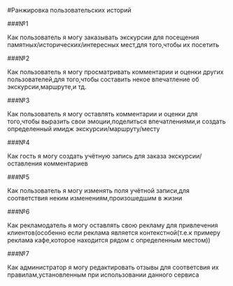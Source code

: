 #Ранжировка пользовательских историй

###№1

Как пользователь я могу заказывать экскурсии для посещения памятных/исторических/интересных мест,для того,чтобы их посетить

###№2

Как пользователь я могу просматривать комментарии и оценки других пользователей,для того,чтобы составить некое впечатление об экскурсии,маршруте,и тд.

###№3

Как пользователь я могу оставлять комментарии и оценки для того,чтобы выразить свои эмоции,поделиться впечатлениями,и создать определенный имидж экскурсии/маршруту/месту

###№4

Как гость я могу создать учётную запись для заказа экскурсии/оставления комментариев

###№5

Как пользователь я могу изменять поля учётной записи,для соответствия неким изменениям,произошедшим в жизни

###№6

Как рекламодатель я могу оставлять свою рекламу для привлечения клиентов(особенно если реклама является контекстной(т.е.к примеру реклама кафе,которое находится рядом с определенным местом))

###№7

Как администратор я могу редактировать отзывы для соответсвия их правилам,установленным при использовании данного сервиса
